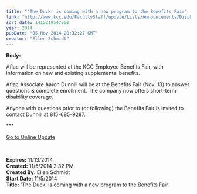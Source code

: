 ```yaml
---
title: "'The Duck' is coming with a new program to the Benefits Fair"
link: "http://www.kcc.edu/FacultyStaff/update/Lists/Announcements/DispForm.aspx?ID=1711"
sort_date: 1415219547000
year: 2014
pubDate: "05 Nov 2014 20:32:27 GMT"
creator: "Ellen Schmidt"
---
```


<div><b>Body:</b> <div class="ExternalClassF1C4B0F51383448A9EDD212DBA88A487"><p>Aflac will be represented at the KCC Employee Benefits Fair, with information on new and existing supplemental benefits.</p>
<p>Aflac Associate Aaron Dunnill will be at the Benefits Fair (Nov. 13) to answer questions &amp; complete enrollment. The company now offers short-term disability coverage.</p>
<p>Anyone with questions prior to (or following) the Benefits Fair is invited to contact Dunnill at 815-685-9287.<br /></p>
<p>***</p>
<p><a href="/update">Go to Online Update</a></p>
<p> </p></div></div>
<div><b>Expires:</b> 11/13/2014</div>
<div><b>Created:</b> 11/5/2014 2:32 PM</div>
<div><b>Created By:</b> Ellen Schmidt</div>
<div><b>Start Date:</b> 11/5/2014</div>
<div><b>Title:</b> &#39;The Duck&#39; is coming with a new program to the Benefits Fair</div>
